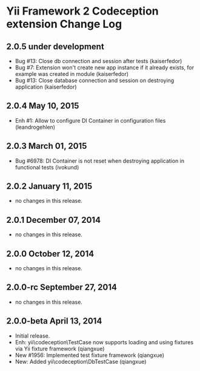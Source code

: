 Yii Framework 2 Codeception extension Change Log
================================================

2.0.5 under development
-----------------------

- Bug #13: Close db connection and session after tests (kaiserfedor)
- Bug #7: Extension won't create new app instance if it already exists, for example was created in module (kaiserfedor)
- Bug #13: Close database connection and session on destroying application (kaiserfedor)

2.0.4 May 10, 2015
------------------

- Enh #1: Allow to configure DI Container in configuration files (leandrogehlen)


2.0.3 March 01, 2015
--------------------

- Bug #6978: DI Container is not reset when destroying application in functional tests (ivokund)


2.0.2 January 11, 2015
----------------------

- no changes in this release.


2.0.1 December 07, 2014
-----------------------

- no changes in this release.


2.0.0 October 12, 2014
----------------------

- no changes in this release.


2.0.0-rc September 27, 2014
---------------------------

- no changes in this release.


2.0.0-beta April 13, 2014
-------------------------

- Initial release.
- Enh: yii\codeception\TestCase now supports loading and using fixtures via Yii fixture framework (qiangxue)
- New #1956: Implemented test fixture framework (qiangxue)
- New: Added yii\codeception\DbTestCase (qiangxue)
